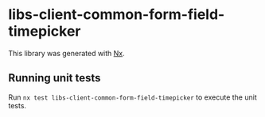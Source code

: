 # libs-client-common-form-field-timepicker

This library was generated with [Nx](https://nx.dev).

## Running unit tests

Run `nx test libs-client-common-form-field-timepicker` to execute the unit tests.
